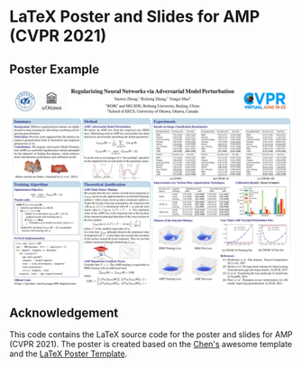 # LaTeX Poster and Slides for AMP (CVPR 2021)
## Poster Example

![Poster](Poster.jpg)



## Acknowledgement

This code contains the LaTeX source code for the poster and slides for AMP (CVPR 2021). The poster is created based on the [Chen's](https://github.com/guanyingc/SDPS-Net_Poster_LaTex) awesome template and the [LaTeX Poster Template](http://www.brian-amberg.de/uni/poster/).

